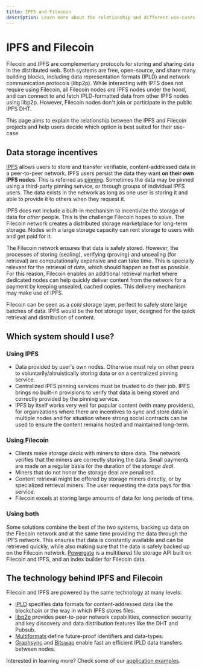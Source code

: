 ```yaml
---
title: IPFS and Filecoin
description: Learn more about the relationship and different use-cases between IPFS and Filecoin.
---
```


# IPFS and Filecoin

Filecoin and IPFS are complementary protocols for storing and sharing data in the distributed web. Both systems are free, open-source, and share many building blocks, including data representation formats (IPLD) and network communication protocols (libp2p). While interacting with IPFS does not require using Filecoin, all Filecoin nodes _are_ IPFS nodes under the hood, and can connect to and fetch IPLD-formatted data from other IPFS nodes using libp2p. However, Filecoin nodes don't join or participate in the public IPFS DHT.

This page aims to explain the relationship between the IPFS and Filecoin projects and help users decide which option is best suited for their use-case.

## Data storage incentives

[IPFS](https://ipfs.io) allows users to store and transfer verifiable, content-addressed data in a peer-to-peer network. IPFS users persist the data they want **on their own IPFS nodes**. This is referred as [pinning](https://docs.ipfs.io/concepts/persistence). Sometimes the data may be pinned using a third-party pinning service, or through groups of individual IPFS users. The data exists in the network as long as one user is storing it and able to provide it to others when they request it.

IPFS does not include a built-in mechanism to incentivize the storage of data for _other_ people. This is the challenge Filecoin hopes to solve. The Filecoin network creates a distributed storage marketplace for long-term storage. Nodes with a large storage capacity can rent storage to users with and get paid for it.

The Filecoin network ensures that data is safely stored. However, the processes of storing (sealing), verifying (proving) and unsealing (for retrieval) are computationally expensive and can take time. This is specially relevant for the retrieval of data, which should happen as fast as possible. For this reason, Filecoin enables an additional retrieval market where dedicated nodes can help quickly deliver content from the network for a payment by keeping unsealed, cached copies. This delivery mechanism may make use of IPFS.

Filecoin can be seen as a _cold_ storage layer, perfect to safely store large batches of data. IPFS would be the _hot_ storage layer, designed for the quick retrieval and distribution of content.

## Which system should I use?

### Using IPFS

- Data provided by user's own nodes. Otherwise must rely on other peers to voluntarily/altruistically storing data or on a centralized pinning service.
- Centralized IPFS pinning services must be trusted to do their job. IPFS brings no built-in provisions to verify that data is being stored and correctly provided by the pinning service.
- IPFS by itself works very well for popular content (with many providers), for organizations where there are incentives to sync and store data in multiple nodes and for situation where strong social contracts can be used to ensure the content remains hosted and maintained long-term.

### Using Filecoin

- Clients make _storage deals_ with miners to store data. The network verifies that the miners are correctly storing the data. Small payments are made on a regular basis for the duration of the _storage deal_.
- Miners that do not honor the storage deal are penalised.
- Content retrieval might be offered by storage miners directly, or by specialized retrieval miners. The user requesting the data pays for this service.
- Filecoin excels at storing large amounts of data for long periods of time.

### Using both

Some solutions combine the best of the two systems, backing up data on the Filecoin network and at the same time providing the data through the IPFS network. This ensures that data is constantly available and can be retrieved quickly, while also making sure that the data is safely backed up on the Filecoin network. [Powergate](../build/powergate.md) is a multitiered file storage API built on Filecoin and IPFS, and an index builder for Filecoin data.

## The technology behind IPFS and Filecoin

Filecoin and IPFS are powered by the same technology at many levels:

- [IPLD](https://ipld.io/) specifies data formats for content-addressed data like the blockchain or the way in which IPFS stores files.
- [libp2p](https://libp2p.io/) provides peer-to-peer network capabilities, connection security and key discovery and data distribution features like the DHT and Pubsub.
- [Multiformats](https://multiformats.io) define future-proof identifiers and data-types.
- [Graphsync](https://github.com/ipfs/go-graphsync) and [Bitswap](https://github.com/ipfs/go-bitswap) enable fast an efficient IPLD data transfers between nodes.

Interested in learning more? Check some of our [application examples](../build/examples/README.md).

